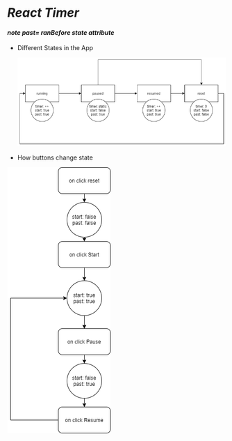 # _React Timer_

#### _*note*_ _past= ranBefore state attribute_

- Different States in the App

  <img title="States" src="images/state.png" >

- How buttons change state

<img title="button actions" src="images/how events change state.png" >
